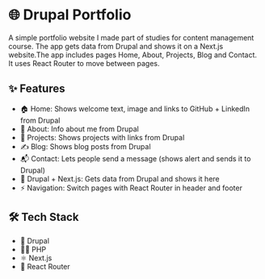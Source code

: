 # 🌐 Drupal Portfolio
A simple portfolio website I made part of studies for content management course. The app gets data from Drupal and shows it on a Next.js website.The app includes pages  Home, About, Projects, Blog and Contact. It uses React Router to move between pages.

## ✨ Features
* 🏠 Home: Shows welcome text, image and links to GitHub + LinkedIn from Drupal
* 👤 About: Info about me from Drupal
* 💼 Projects: Shows projects with links from Drupal
* ✍️ Blog: Shows blog posts from Drupal
* 📬 Contact: Lets people send a message (shows alert and sends it to Drupal)
* 🔗 Drupal + Next.js: Gets data from Drupal and shows it here
* ⚡ Navigation: Switch pages with React Router in header and footer


## 🛠️ Tech Stack
- 🐘 Drupal
- 🧙‍♂️ PHP
- ⚛️ Next.js
- 🔄 React Router
